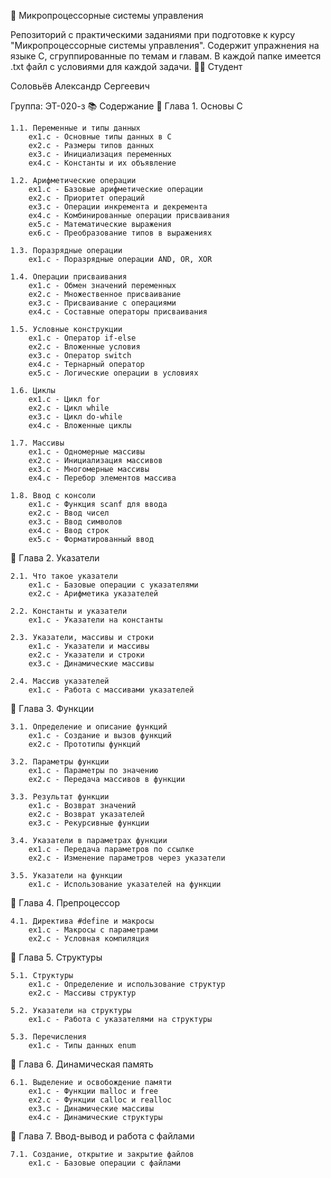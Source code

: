 📘 Микропроцессорные системы управления

Репозиторий с практическими заданиями при подготовке к курсу "Микропроцессорные системы управления".
Содержит упражнения на языке C, сгруппированные по темам и главам.
В каждой папке имеется .txt файл с условиями для каждой задачи.
👨‍🎓 Студент

Соловьёв Александр Сергеевич

Группа: ЭТ-020-з
📚 Содержание
🔹 Глава 1. Основы C

    1.1. Переменные и типы данных
        ex1.c - Основные типы данных в C
        ex2.c - Размеры типов данных
        ex3.c - Инициализация переменных
        ex4.c - Константы и их объявление

    1.2. Арифметические операции
        ex1.c - Базовые арифметические операции
        ex2.c - Приоритет операций
        ex3.c - Операции инкремента и декремента
        ex4.c - Комбинированные операции присваивания
        ex5.c - Математические выражения
        ex6.c - Преобразование типов в выражениях

    1.3. Поразрядные операции
        ex1.c - Поразрядные операции AND, OR, XOR

    1.4. Операции присваивания
        ex1.c - Обмен значений переменных
        ex2.c - Множественное присваивание
        ex3.c - Присваивание с операциями
        ex4.c - Составные операторы присваивания

    1.5. Условные конструкции
        ex1.c - Оператор if-else
        ex2.c - Вложенные условия
        ex3.c - Оператор switch
        ex4.c - Тернарный оператор
        ex5.c - Логические операции в условиях

    1.6. Циклы
        ex1.c - Цикл for
        ex2.c - Цикл while
        ex3.c - Цикл do-while
        ex4.c - Вложенные циклы

    1.7. Массивы
        ex1.c - Одномерные массивы
        ex2.c - Инициализация массивов
        ex3.c - Многомерные массивы
        ex4.c - Перебор элементов массива

    1.8. Ввод с консоли
        ex1.c - Функция scanf для ввода
        ex2.c - Ввод чисел
        ex3.c - Ввод символов
        ex4.c - Ввод строк
        ex5.c - Форматированный ввод

🔹 Глава 2. Указатели

    2.1. Что такое указатели
        ex1.c - Базовые операции с указателями
        ex2.c - Арифметика указателей

    2.2. Константы и указатели
        ex1.c - Указатели на константы

    2.3. Указатели, массивы и строки
        ex1.c - Указатели и массивы
        ex2.c - Указатели и строки
        ex3.c - Динамические массивы

    2.4. Массив указателей
        ex1.c - Работа с массивами указателей

🔹 Глава 3. Функции

    3.1. Определение и описание функций
        ex1.c - Создание и вызов функций
        ex2.c - Прототипы функций

    3.2. Параметры функции
        ex1.c - Параметры по значению
        ex2.c - Передача массивов в функции

    3.3. Результат функции
        ex1.c - Возврат значений
        ex2.c - Возврат указателей
        ex3.c - Рекурсивные функции

    3.4. Указатели в параметрах функции
        ex1.c - Передача параметров по ссылке
        ex2.c - Изменение параметров через указатели

    3.5. Указатели на функции
        ex1.c - Использование указателей на функции

🔹 Глава 4. Препроцессор

    4.1. Директива #define и макросы
        ex1.c - Макросы с параметрами
        ex2.c - Условная компиляция

🔹 Глава 5. Структуры

    5.1. Структуры
        ex1.c - Определение и использование структур
        ex2.c - Массивы структур

    5.2. Указатели на структуры
        ex1.c - Работа с указателями на структуры

    5.3. Перечисления
        ex1.c - Типы данных enum

🔹 Глава 6. Динамическая память

    6.1. Выделение и освобождение памяти
        ex1.c - Функции malloc и free
        ex2.c - Функции calloc и realloc
        ex3.c - Динамические массивы
        ex4.c - Динамические структуры

🔹 Глава 7. Ввод-вывод и работа с файлами

    7.1. Создание, открытие и закрытие файлов
        ex1.c - Базовые операции с файлами

